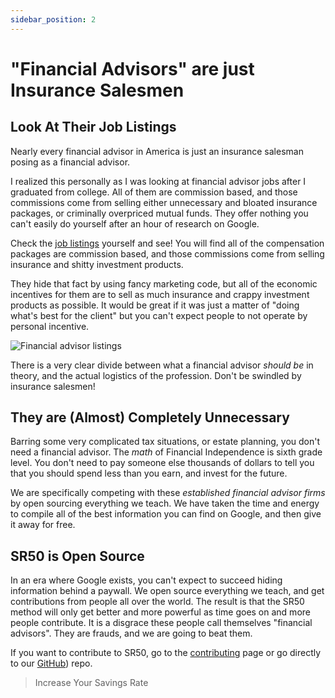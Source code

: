 ```yaml
---
sidebar_position: 2
---
```


# "Financial Advisors" are just Insurance Salesmen

## Look At Their Job Listings

Nearly every financial advisor in America is just an insurance salesman posing as a financial advisor.

I realized this personally as I was looking at financial advisor jobs after I graduated from college. All of them are commission based, and those commissions come from selling either unnecessary and bloated insurance packages, or criminally overpriced mutual funds. They offer nothing you can't easily do yourself after an hour of research on Google.

Check the [job listings](https://www.indeed.com/q-Financial-Advisor-jobs.html?vjk=179876bfb2533373) yourself and see! You will find all of the compensation packages are commission based, and those commissions come from selling insurance and shitty investment products. 

They hide that fact by using fancy marketing code, but all of the economic incentives for them are to sell as much insurance and crappy investment products as possible. It would be great if it was just a matter of "doing what's best for the client" but you can't expect people to not operate by personal incentive.

![Financial advisor listings](/img/financial-advisor-listings-dark.svg)

There is a very clear divide between what a financial advisor *should be* in theory, and the actual logistics of the profession. Don't be swindled by insurance salesmen!

## They are (Almost) Completely Unnecessary

Barring some very complicated tax situations, or estate planning, you don't need a financial advisor. The *math* of Financial Independence is sixth grade level. You don't need to pay someone else thousands of dollars to tell you that you should spend less than you earn, and invest for the future.

We are specifically competing with these *established financial advisor firms* by open sourcing everything we teach. We have taken the time and energy to compile all of the best information you can find on Google, and then give it away for free. 

## SR50 is Open Source

In an era where Google exists, you can't expect to succeed hiding information behind a paywall. We open source everything we teach, and get contributions from people all over the world. The result is that the SR50 method will only get better and more powerful as time goes on and more people contribute. It is a disgrace these people call themselves "financial advisors". They are frauds, and we are going to beat them.

If you want to contribute to SR50, go to the [contributing](contributions.md) page or go directly to our [GitHub](https://github.com/tpascarella/sr50)) repo.

>Increase Your Savings Rate